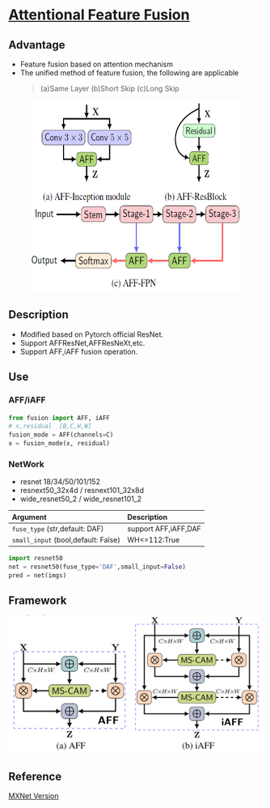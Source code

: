 # [Attentional Feature Fusion](https://arxiv.org/abs/2009.14082)

## Advantage
- Feature fusion based on attention mechanism
- The unified method of feature fusion, the following are applicable
    > (a)Same Layer  (b)Short Skip    (c)Long Skip

<div align="center">
<img src="https://github.com/bobo0810/imageRepo/blob/master/img/app.png" width="420px"  height="380px" alt="" >
</div>


## Description
- Modified based on Pytorch official ResNet.
- Support AFFResNet,AFFResNeXt,etc.
- Support AFF,iAFF fusion operation.

## Use

### AFF/iAFF
```python
from fusion import AFF, iAFF
# x,residual  [B,C,H,W]
fusion_mode = AFF(channels=C)
x = fusion_mode(x, residual)
```

### NetWork
- resnet 18/34/50/101/152
- resnext50_32x4d / resnext101_32x8d
- wide_resnet50_2 / wide_resnet101_2


| **Argument**    | **Description** |
| :-------------- | :-------------- |
| `fuse_type` (str,default: DAF) | support AFF,iAFF,DAF |
| `small_input` (bool,default: False) | WH<=112:True |


```python
import resnet50
net = resnet50(fuse_type='DAF',small_input=False)
pred = net(imgs)
```

## Framework
![](https://github.com/bobo0810/imageRepo/blob/master/img/AFF.png)

## Reference
 [MXNet Version](https://github.com/YimianDai/open-aff)











